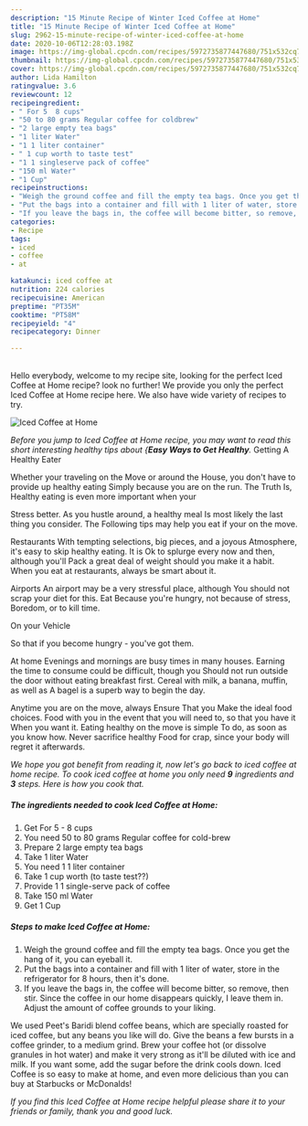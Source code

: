 ```yaml
---
description: "15 Minute Recipe of Winter Iced Coffee at Home"
title: "15 Minute Recipe of Winter Iced Coffee at Home"
slug: 2962-15-minute-recipe-of-winter-iced-coffee-at-home
date: 2020-10-06T12:28:03.198Z
image: https://img-global.cpcdn.com/recipes/5972735877447680/751x532cq70/iced-coffee-at-home-recipe-main-photo.jpg
thumbnail: https://img-global.cpcdn.com/recipes/5972735877447680/751x532cq70/iced-coffee-at-home-recipe-main-photo.jpg
cover: https://img-global.cpcdn.com/recipes/5972735877447680/751x532cq70/iced-coffee-at-home-recipe-main-photo.jpg
author: Lida Hamilton
ratingvalue: 3.6
reviewcount: 12
recipeingredient:
- " For 5  8 cups"
- "50 to 80 grams Regular coffee for coldbrew"
- "2 large empty tea bags"
- "1 liter Water"
- "1 1 liter container"
- " 1 cup worth to taste test"
- "1 1 singleserve pack of coffee"
- "150 ml Water"
- "1 Cup"
recipeinstructions:
- "Weigh the ground coffee and fill the empty tea bags. Once you get the hang of it, you can eyeball it."
- "Put the bags into a container and fill with 1 liter of water, store in the refrigerator for 8 hours, then it&#39;s done."
- "If you leave the bags in, the coffee will become bitter, so remove, then stir. Since the coffee in our home disappears quickly, I leave them in. Adjust the amount of coffee grounds to your liking."
categories:
- Recipe
tags:
- iced
- coffee
- at

katakunci: iced coffee at 
nutrition: 224 calories
recipecuisine: American
preptime: "PT35M"
cooktime: "PT58M"
recipeyield: "4"
recipecategory: Dinner

---
```

<br>
Hello everybody, welcome to my recipe site, looking for the perfect Iced Coffee at Home recipe? look no further! We provide you only the perfect Iced Coffee at Home recipe here. We also have wide variety of recipes to try.
<br>


![Iced Coffee at Home](https://img-global.cpcdn.com/recipes/5972735877447680/751x532cq70/iced-coffee-at-home-recipe-main-photo.jpg)

<i>Before you jump to Iced Coffee at Home recipe, you may want to read this short interesting healthy tips about {<strong>Easy Ways to Get Healthy</strong>.</i>
Getting A Healthy Eater

Whether your traveling on the Move or around the
House, you don't have to provide up healthy eating
Simply because you are on the run. The Truth Is,
Healthy eating is even more important when your



Stress better. As you hustle around, a healthy meal
Is most likely the last thing you consider. The
Following tips may help you eat if your on the move.

Restaurants
With tempting selections, big pieces, and a joyous 
Atmosphere, it's easy to skip healthy eating. It is 
Ok to splurge every now and then, although you'll
Pack a great deal of weight should you make it a habit.
When you eat at restaurants, always be smart
about it.

Airports
An airport may be a very stressful place, although
You should not scrap your diet for this. Eat
Because you're hungry, not because of stress,
Boredom, or to kill time.

On your Vehicle 

So that if you become hungry - you've got them.

At home
Evenings and mornings are busy times in many houses.
Earning the time to consume could be difficult, though you
Should not run outside the door without eating breakfast
first. Cereal with milk, a banana, muffin, as well as 
A bagel is a superb way to begin the day.

Anytime you are on the move, always Ensure That you
Make the ideal food choices. 
Food with you in the event that you will need to, so that you have it
When you want it. Eating healthy on the move is simple 
To do, as soon as you know how. Never sacrifice healthy
Food for crap, since your body will regret it afterwards.


<i>We hope you got benefit from reading it, now let's go back to iced coffee at home recipe. To cook iced coffee at home you only need <strong>9</strong> ingredients and <strong>3</strong> steps. Here is how you cook that.
</i>

##### The ingredients needed to cook Iced Coffee at Home:

1. Get  For 5 - 8 cups
1. You need 50 to 80 grams Regular coffee for cold-brew
1. Prepare 2 large empty tea bags
1. Take 1 liter Water
1. You need 1 1 liter container
1. Take  1 cup worth (to taste test??)
1. Provide 1 1 single-serve pack of coffee
1. Take 150 ml Water
1. Get 1 Cup


##### Steps to make Iced Coffee at Home:

1. Weigh the ground coffee and fill the empty tea bags. Once you get the hang of it, you can eyeball it.
1. Put the bags into a container and fill with 1 liter of water, store in the refrigerator for 8 hours, then it&#39;s done.
1. If you leave the bags in, the coffee will become bitter, so remove, then stir. Since the coffee in our home disappears quickly, I leave them in. Adjust the amount of coffee grounds to your liking.


We used Peet&#39;s Baridi blend coffee beans, which are specially roasted for iced coffee, but any beans you like will do. Give the beans a few bursts in a coffee grinder, to a medium grind. Brew your coffee hot (or dissolve granules in hot water) and make it very strong as it&#39;ll be diluted with ice and milk. If you want some, add the sugar before the drink cools down. Iced Coffee is so easy to make at home, and even more delicious than you can buy at Starbucks or McDonalds! 

<i>If you find this Iced Coffee at Home recipe helpful please share it to your friends or family, thank you and good luck.</i>

